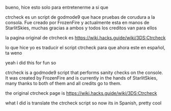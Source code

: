bueno, hice esto solo para entretenerme a si que

ctrcheck es un script de godmode9 que hace pruebas de corudura a la consola. Fue creado por FrozenFire y actualmente esta en manos de StarlitSkies, muchas gracias a ambos y todos los creditos van para ellos

la pagina original de ctrcheck es https://wiki.hacks.guide/wiki/3DS:Ctrcheck

lo que hice yo es traducir el script ctrcheck para que ahora este en español, ta weno


yeah i did this for fun so

ctrcheck is a godmode9 script that performs sanity checks on the console. It was created by FrozenFire and is currently in the hands of StarlitSkies, many thanks to both of them and all credits go to them.

the original ctrcheck page is https://wiki.hacks.guide/wiki/3DS:Ctrcheck

what I did is translate the ctrcheck script so now its in Spanish, pretty cool
